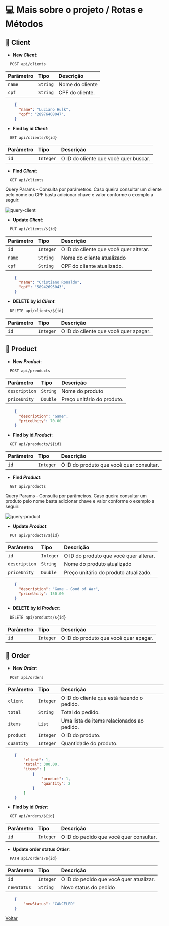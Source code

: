 # 💻 Mais sobre o projeto / Rotas e Métodos



## 📍 Client

- **New _Client_**:

```http
  POST api/clients
```

| Parâmetro   | Tipo       | Descrição                           |
| :---------- | :--------- | :---------------------------------- |
| `name` | `String` | Nome do cliente |
| `cpf` | `String` | CPF do cliente. |


```json
    {
      "name": "Luciano Hulk",
      "cpf": "28976408047",
    }
```

- **Find by id _Client_**:

```http
  GET api/clients/${id}
```

| Parâmetro   | Tipo       | Descrição                                   |
| :---------- | :--------- | :------------------------------------------ |
| `id`      | `Integer` | O ID do cliente que você quer buscar. |

- **Find _Client_**:

```http
  GET api/clients
```
 Query Params - Consulta por parâmetros. Caso queira consultar um cliente pelo nome ou CPF basta adicionar chave e valor conforme o exemplo a seguir: 

![query-client](https://github.com/leandrocvt/assets/blob/main/vendas/query-client.png)

- **Update _Client_**:

```http
  PUT api/clients/${id}
```

| Parâmetro   | Tipo       | Descrição                           |
| :---------- | :--------- | :---------------------------------- |
| `id`      | `Integer` | O ID do cliente que você quer alterar. |
| `name` | `String` | Nome do cliente atualizado |
| `cpf` | `String` | CPF do cliente atualizado. |

```json
    {
      "name": "Cristiano Ronaldo",
      "cpf": "58942695043",
    }
```

- **DELETE by id _Client_**:

```http
  DELETE api/clients/${id}
```

| Parâmetro   | Tipo       | Descrição                                   |
| :---------- | :--------- | :------------------------------------------ |
| `id`      | `Integer` | O ID do cliente que você quer apagar. |

## 📍 Product

- **New _Product_**:

```http
  POST api/preoducts
```

| Parâmetro   | Tipo       | Descrição                           |
| :---------- | :--------- | :---------------------------------- |
| `description` | `String` | Nome do produto |
| `priceUnity` | `Double` | Preço unitário do produto. |


```json
    {
      "description": "Game",
      "priceUnity": 70.00
    }
```

- **Find by id _Product_**:

```http
  GET api/preoducts/${id}
```

| Parâmetro   | Tipo       | Descrição                                   |
| :---------- | :--------- | :------------------------------------------ |
| `id`      | `Integer` | O ID do produto que você quer consultar. |

- **Find _Product_**:

```http
  GET api/products
```
 Query Params - Consulta por parâmetros. Caso queira consultar um produto pelo nome basta adicionar chave e valor conforme o exemplo a seguir: 

![query-product](https://github.com/leandrocvt/assets/blob/main/vendas/query-product.png)

- **Update _Product_**:

```http
  PUT api/products/${id}
```

| Parâmetro   | Tipo       | Descrição                           |
| :---------- | :--------- | :---------------------------------- |
| `id`      | `Integer` | O ID do produto que você quer alterar. |
| `description` | `String` | Nome do produto atualizado |
| `priceUnity` | `Double` | Preço unitário do produto atualizado. |

```json
    {
      "description": "Game - Good of War",
      "priceUnity": 150.00
    }
```

- **DELETE by id _Product_**:

```http
  DELETE api/products/${id}
```

| Parâmetro   | Tipo       | Descrição                                   |
| :---------- | :--------- | :------------------------------------------ |
| `id`      | `Integer` | O ID do produto que você quer apagar. |


## 📍 Order

- **New _Order_**:

```http
  POST api/orders
```

| Parâmetro   | Tipo       | Descrição                           |
| :---------- | :--------- | :---------------------------------- |
| `client`      | `Integer` | O ID do cliente que está fazendo o pedido. |
| `total` | `String` | Total do pedido.  |
| `items` | `List` | Uma lista de items relacionados ao pedido. |
| `product` | `Integer` | O ID do produto. |
| `quantity` | `Integer` | Quantidade do produto. |

```json
    {
        "client": 1,
        "total": 300.00,
        "items": [
            {
                "product": 1,
                "quantity": 2
            }   
        ]
    }
```

- **Find by id _Order_**:

```http
  GET api/orders/${id}
```

| Parâmetro   | Tipo       | Descrição                                   |
| :---------- | :--------- | :------------------------------------------ |
| `id`      | `Integer` | O ID do pedido que você quer consultar. |

- **Update order status _Order_**:

```http
  PATH api/orders/${id}
```

| Parâmetro   | Tipo       | Descrição                                   |
| :---------- | :--------- | :------------------------------------------ |
| `id`      | `Integer` | O ID do pedido que você quer atualizar. |
| `newStatus` | `String` | Novo status do pedido |

```json
    {
        "newStatus": "CANCELED"
    }
```

[Voltar](https://github.com/leandrocvt/courseSpringBoot/tree/main)